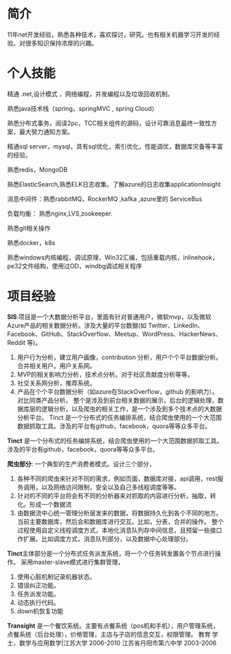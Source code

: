 # 简介
11年net开发经验，熟悉各种技术，喜欢探讨，研究。也有相关机器学习开发的经验。对很多知识保持浓厚的兴趣。

# 个人技能 
精通 .net,设计模式 ，网络编程，并发编程以及垃圾回收机制。

熟悉java技术栈（spring，springMVC , spring Cloud）

熟悉分布式事务，阅读2pc，TCC相关组件的源码，设计可靠消息最终一致性方案，最大努力通知方案。

精通sql server，mysql，具有sql优化，索引优化，性能调优，数据库灾备等丰富的经验。

熟悉redis，MongoDB

熟悉ElasticSearch,熟悉ELK日志收集。了解azure的日志收集applicationInsight

消息中间件：熟悉rabbitMQ，RockerMQ ,kafka ,azure里的 ServiceBus

负载均衡： 熟悉nginx,LVS,zookeeper.

熟悉git相关操作

熟悉docker，k8s

熟悉windows内核编程，调试原理，Win32汇编，包括重载内核，inlinehook，pe32文件结构，使用过OD，windbg调试相关程序

# 项目经验
**SIS**:项目是一个大数据分析平台，里面有针对普通用户，微软mvp，以及微软Azure产品的相关数据分析。涉及大量的平台数据(如 Twitter、LinkedIn、Facebook、GitHub、StackOverflow、Meetup、WordPress、HackerNews、Reddit 等)。
1. 用户行为分析，建立用户画像，contribution 分析，用户个个平台数据分析。合并相关用户。用户关系网。
2. MVP的相关影响力分析，技术点分析。对于社区贡献度分析等等。
3. 社交关系网分析，推荐系统。
4. 产品在个个平台数据分析（如azure在StackOverflow，github 的影响力）。对比同类产品分析。
整个是涉及到前台相关数据的展示，后台的逻辑处理，数据库层的逻辑分析，以及爬虫的相关工作，是一个涉及到多个技术点的大数据分析平台。
Tinct 是一个分布式的任务编排系统，结合爬虫使用的一个大范围数据抓取工具。涉及的平台有github，facebook，quora等等众多平台。

**Tinct** 是一个分布式的任务编排系统，结合爬虫使用的一个大范围数据抓取工具。涉及的平台有github，facebook，quora等等众多平台。

**爬虫部分**: 一个典型的生产消费者模式。设计三个部分，
1.	各种不同的爬虫来针对不同的需求，例如页面，数据库对接，api调用，rest服务调用，以及网络访问限制，安全以及自己多线程调度等等。
2.	针对的不同的平台将会有不同的分析器来对抓取的内容进行分析，抽取，转化。形成一个数据流
3.	由数据流中心统一管理分析层发来的数据，将数据持久化到各个不同的地方。当前主要数据库，然后会和数据库进行交互。比如，分表，合并的操作。
整个过程使用自定义线程调度方式，本地化消息队列存中间信息，且预留一些接口作扩展。比如调度方式，消息队列部分，以及数据中心处理部分。

**Tinct**主体部分是一个分布式任务派发系统，将一个个任务转发置各个节点进行操作。
采用master-slave模式进行集群管理，
1. 使用心脏机制记录机器状态。
2. 错误纠正功能。
3. 任务派发功能。
4. 动态执行代码。
5. down机恢复功能


**Transight** 是一个餐饮系统。主要有点餐系统（pos机和手机），用户管理系统，点餐系统（后台处理），价格管理，主店与子店的信息交互，权限管理。
教育
学士，数学与应用数学|江苏大学 2006-2010
江苏省丹阳市第六中学 2003-2006


